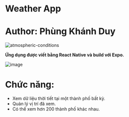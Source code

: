 # Weather App
# Author: Phùng Khánh Duy

![atmospheric-conditions](https://github.com/user-attachments/assets/f5231842-7c00-4327-80dd-2f918a3c6556)



**Ứng dụng được viết bằng React Native và build với Expo.**

![image](https://github.com/user-attachments/assets/a7aef05e-e119-4d6d-9cfa-8e7bc8cd847e)

# Chức năng: 
+ Xem dữ liệu thời tiết tại một thành phố bất kỳ.
+ Quản lý vị trí đã xem.
+ Có thể xem hơn 200 thành phố khác nhau.
